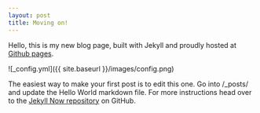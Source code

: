 ```yaml
---
layout: post
title: Moving on!
---
```


Hello, this is my new blog page, built with Jekyll and proudly hosted at [Github pages](https://github.io).

![_config.yml]({{ site.baseurl }}/images/config.png)

The easiest way to make your first post is to edit this one. Go into /_posts/ and update the Hello World markdown file. For more instructions head over to the [Jekyll Now repository](https://github.com/barryclark/jekyll-now) on GitHub.
